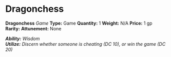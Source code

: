 # Dragonchess

**Dragonchess**
_Game_
**Type:** Game
**Quantity:** 1
**Weight:** N/A
**Price:** 1 gp
**Rarity:** 
**Attunement:** None

***Ability:** Wisdom <br />**Utilize:** Discern whether someone is cheating (DC 10), or win the game (DC 20)*